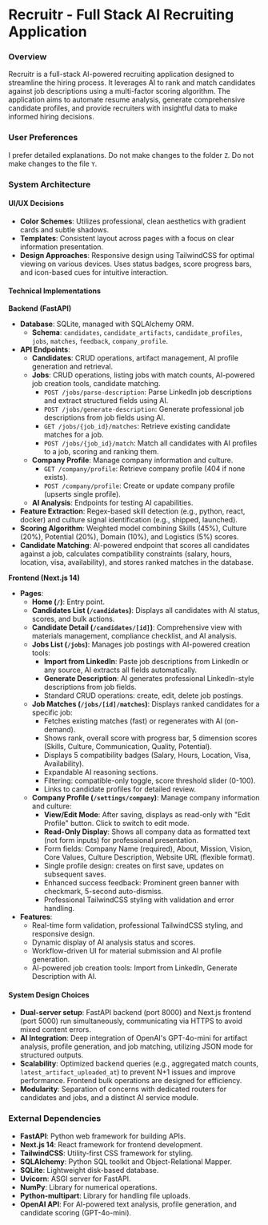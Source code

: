 # Recruitr - Full Stack AI Recruiting Application

### Overview
Recruitr is a full-stack AI-powered recruiting application designed to streamline the hiring process. It leverages AI to rank and match candidates against job descriptions using a multi-factor scoring algorithm. The application aims to automate resume analysis, generate comprehensive candidate profiles, and provide recruiters with insightful data to make informed hiring decisions.

### User Preferences
I prefer detailed explanations.
Do not make changes to the folder `Z`.
Do not make changes to the file `Y`.

### System Architecture

#### UI/UX Decisions
- **Color Schemes**: Utilizes professional, clean aesthetics with gradient cards and subtle shadows.
- **Templates**: Consistent layout across pages with a focus on clear information presentation.
- **Design Approaches**: Responsive design using TailwindCSS for optimal viewing on various devices. Uses status badges, score progress bars, and icon-based cues for intuitive interaction.

#### Technical Implementations
**Backend (FastAPI)**
- **Database**: SQLite, managed with SQLAlchemy ORM.
  - **Schema**: `candidates`, `candidate_artifacts`, `candidate_profiles`, `jobs`, `matches`, `feedback`, `company_profile`.
- **API Endpoints**:
  - **Candidates**: CRUD operations, artifact management, AI profile generation and retrieval.
  - **Jobs**: CRUD operations, listing jobs with match counts, AI-powered job creation tools, candidate matching.
    - `POST /jobs/parse-description`: Parse LinkedIn job descriptions and extract structured fields using AI.
    - `POST /jobs/generate-description`: Generate professional job descriptions from job fields using AI.
    - `GET /jobs/{job_id}/matches`: Retrieve existing candidate matches for a job.
    - `POST /jobs/{job_id}/match`: Match all candidates with AI profiles to a job, scoring and ranking them.
  - **Company Profile**: Manage company information and culture.
    - `GET /company/profile`: Retrieve company profile (404 if none exists).
    - `POST /company/profile`: Create or update company profile (upserts single profile).
  - **AI Analysis**: Endpoints for testing AI capabilities.
- **Feature Extraction**: Regex-based skill detection (e.g., python, react, docker) and culture signal identification (e.g., shipped, launched).
- **Scoring Algorithm**: Weighted model combining Skills (45%), Culture (20%), Potential (20%), Domain (10%), and Logistics (5%) scores.
- **Candidate Matching**: AI-powered endpoint that scores all candidates against a job, calculates compatibility constraints (salary, hours, location, visa, availability), and stores ranked matches in the database.

**Frontend (Next.js 14)**
- **Pages**:
  - **Home (`/`)**: Entry point.
  - **Candidates List (`/candidates`)**: Displays all candidates with AI status, scores, and bulk actions.
  - **Candidate Detail (`/candidates/[id]`)**: Comprehensive view with materials management, compliance checklist, and AI analysis.
  - **Jobs List (`/jobs`)**: Manages job postings with AI-powered creation tools:
    - **Import from LinkedIn**: Paste job descriptions from LinkedIn or any source, AI extracts all fields automatically.
    - **Generate Description**: AI generates professional LinkedIn-style descriptions from job fields.
    - Standard CRUD operations: create, edit, delete job postings.
  - **Job Matches (`/jobs/[id]/matches`)**: Displays ranked candidates for a specific job:
    - Fetches existing matches (fast) or regenerates with AI (on-demand).
    - Shows rank, overall score with progress bar, 5 dimension scores (Skills, Culture, Communication, Quality, Potential).
    - Displays 5 compatibility badges (Salary, Hours, Location, Visa, Availability).
    - Expandable AI reasoning sections.
    - Filtering: compatible-only toggle, score threshold slider (0-100).
    - Links to candidate profiles for detailed review.
  - **Company Profile (`/settings/company`)**: Manage company information and culture:
    - **View/Edit Mode**: After saving, displays as read-only with "Edit Profile" button. Click to switch to edit mode.
    - **Read-Only Display**: Shows all company data as formatted text (not form inputs) for professional presentation.
    - Form fields: Company Name (required), About, Mission, Vision, Core Values, Culture Description, Website URL (flexible format).
    - Single profile design: creates on first save, updates on subsequent saves.
    - Enhanced success feedback: Prominent green banner with checkmark, 5-second auto-dismiss.
    - Professional TailwindCSS styling with validation and error handling.
- **Features**:
  - Real-time form validation, professional TailwindCSS styling, and responsive design.
  - Dynamic display of AI analysis status and scores.
  - Workflow-driven UI for material submission and AI profile generation.
  - AI-powered job creation tools: Import from LinkedIn, Generate Description with AI.

#### System Design Choices
- **Dual-server setup**: FastAPI backend (port 8000) and Next.js frontend (port 5000) run simultaneously, communicating via HTTPS to avoid mixed content errors.
- **AI Integration**: Deep integration of OpenAI's GPT-4o-mini for artifact analysis, profile generation, and job matching, utilizing JSON mode for structured outputs.
- **Scalability**: Optimized backend queries (e.g., aggregated match counts, `latest_artifact_uploaded_at`) to prevent N+1 issues and improve performance. Frontend bulk operations are designed for efficiency.
- **Modularity**: Separation of concerns with dedicated routers for candidates and jobs, and a distinct AI service module.

### External Dependencies

- **FastAPI**: Python web framework for building APIs.
- **Next.js 14**: React framework for frontend development.
- **TailwindCSS**: Utility-first CSS framework for styling.
- **SQLAlchemy**: Python SQL toolkit and Object-Relational Mapper.
- **SQLite**: Lightweight disk-based database.
- **Uvicorn**: ASGI server for FastAPI.
- **NumPy**: Library for numerical operations.
- **Python-multipart**: Library for handling file uploads.
- **OpenAI API**: For AI-powered text analysis, profile generation, and candidate scoring (GPT-4o-mini).